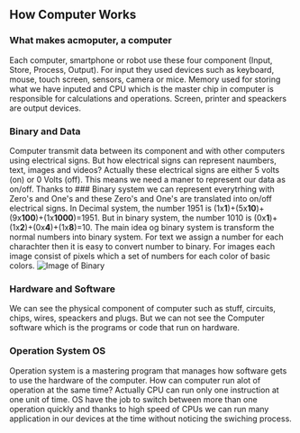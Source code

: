 ## How Computer Works
### What makes acmoputer, a computer
Each computer, smartphone or robot use these four component (Input, Store, Process, Output).
For input they used devices such as keyboard, mouse, touch screen, sensors, camera or mice. Memory used for storing what we have inputed and CPU which is the master chip in computer is responsible for calculations and operations. Screen, printer and speackers are output devices.

### Binary and Data
Computer transmit data between its component and with other computers using electrical signs. But how electrical signs can represent naumbers, text, images and videos?
Actually these electrical signs are either 5 volts (on) or 0 Volts (off). This means we need a maner to represent our data as on/off. Thanks to ### Binary system we can represent everytrhing with Zero's and One's and these Zero's and One's are translated into on/off electrical signs. In Decimal system, the number 1951 is (1x**1**)+(5x**10**)+(9x**100**)+(1x**1000**)=1951. But in binary system, the number 1010 is (0x**1**)+(1x**2**)+(0x**4**)+(1x**8**)=10. The main idea og binary system is transform the normal numbers into binary system. For text we assign a number for each charachter then it is easy to convert number to binary. For images each image consist of pixels which a set of numbers for each color of basic colors.
![Image of Binary](https://upload.wikimedia.org/wikipedia/commons/6/6c/Logo_Novius_OS.jpg)

### Hardware and Software
We can see the physical component of computer such as stuff, circuits, chips, wires, speackers and plugs. But we can not see the Computer software which is the programs or code that run on hardware.

### Operation System OS
Operation system is a mastering program that manages how software gets to use the hardware of the computer.
How can computer run alot of operation at the same time?
Actually CPU can run only one instruction at one unit of time. OS have the job to switch between more than one operation quickly and thanks to high speed of CPUs we can run many application in our devices at the time without noticing the swiching process.
